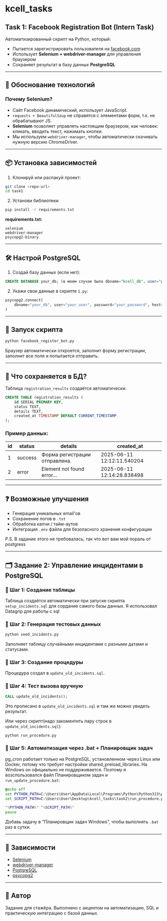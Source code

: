 # kcell_tasks


## Task 1: Facebook Registration Bot (Intern Task)

Автоматизированный скрипт на Python, который:

* Пытается зарегистрировать пользователя на [facebook.com](https://facebook.com)
* Использует **Selenium + webdriver-manager** для управления браузером
* Сохраняет результат в базу данных **PostgreSQL**

---

## 🧠 Обоснование технологий

### Почему **Selenium**?

* Сайт Facebook динамический, использует JavaScript.
* `requests + BeautifulSoup` не справятся с элементами форм, т.к. не обрабатывают JS.
* **Selenium** позволяет управлять настоящим браузером, как человек: кликать, вводить текст, нажимать кнопки.
* Мы используем `webdriver-manager`, чтобы автоматически скачивать нужную версию ChromeDriver.

---

## 📦 Установка зависимостей

1. Клонируй или распакуй проект:

```bash
git clone <repo-url>
cd task1
```

2. Установи библиотеки:

```bash
pip install -r requirements.txt
```

**requirements.txt:**

```
selenium
webdriver-manager
psycopg2-binary
```

---

## 🛠 Настрой PostgreSQL

1. Создай базу данных (если нет):

```sql
CREATE DATABASE your_db; (в моем случае была dbname="kcell_db", user="postgres", password="kurama_0723", host="localhost", port="5432")
```

2. Укажи свои данные в скрипте `1.py`:

```python
psycopg2.connect(
    dbname="your_db", user="your_user", password="your_password", host="localhost", port="5432"
)
```

---

## 🚀 Запуск скрипта

```bash
python facebook_register_bot.py
```

Браузер автоматически откроется, заполнит форму регистрации, заполнит все поля и попытается отправить.

---

## 💾 Что сохраняется в БД?

Таблица `registration_results` создаётся автоматически:

```sql
CREATE TABLE registration_results (
    id SERIAL PRIMARY KEY,
    status TEXT,
    details TEXT,
    created_at TIMESTAMP DEFAULT CURRENT_TIMESTAMP
);
```

### Пример данных:

| id | status  | details                       | created\_at         |
| -- | ------- | ----------------------------- | ------------------- |
| 1  | success | Форма регистрации отправлена. | 2025-06-11 12:12:11.540204 |
| 2  | error   | Element not found error...    | 2025-06-11 12:14:28.838498 |

---

## ❓ Возможные улучшения

* Генерация уникальных email'ов
* Сохранение логов в `.txt`
* Обработка капчи / тайм-аутов
* Интеграция `.env` файла для безопасного хранения конфигурации

P.S. В задание этого не требовалась, так что вот вам мой пораль от postgress

---

## 🗂 Задание 2: Управление инцидентами в PostgreSQL

### 🔹 Шаг 1: Создание таблицы

Таблица создаётся автоматически при запуске скрипта `setup_incidents.sql` для cоpдание самого базы данных. Я использовал Datagrip для работы с sql 

### 🔹 Шаг 2: Генерация тестовых данных

```bash
python seed_incidents.py
```

Заполняет таблицу случайными инцидентами с разными датами и статусами.

### 🔹 Шаг 3: Создание процедуры

Процедура создал в  `update_old_incidents.sql`.

### 🔹 Шаг 4: Тест вызова вручную

```sql
CALL update_old_incidents();
```

Это прописано в `update_old_incidents.sql` и там же можно увидеть результат.

Или через скрипт(надо закоментить пару строк в `update_old_incidents.sql`):

```bash
python run_procedure.py
```

### 🔹 Шаг 5: Автоматизация через .bat + Планировщик задач

pg_cron работает только на PostgreSQL, установленном через Linux или Docker, потому что требует настройки shared_preload_libraries. На Windows он официально не поддерживается. Поэтому я возспользовался файл Планировщиком задач и `run_update_procedure.bat`:

```bat
@echo off
set PYTHON_PATH=C:\Users\User\AppData\Local\Programs\Python\Python313\python.exe
set SCRIPT_PATH=C:\Users\User\Desktop\kcell_tasks\task2\run_procedure.py

"%PYTHON_PATH%" "%SCRIPT_PATH%"
pause
```

Добавь задачу в "Планировщик задач Windows", чтобы выполнять `.bat` раз в сутки.

---

## 📌 Зависимости

* [Selenium](https://www.selenium.dev/)
* [webdriver-manager](https://github.com/SergeyPirogov/webdriver_manager)
* [PostgreSQL](https://www.postgresql.org/)
* [psycopg2](https://www.psycopg.org/)

---

## 📌 Автор

Задание для стажёра. Выполнено с акцентом на автоматизацию, SQL и практическую интеграцию с базой данных.
